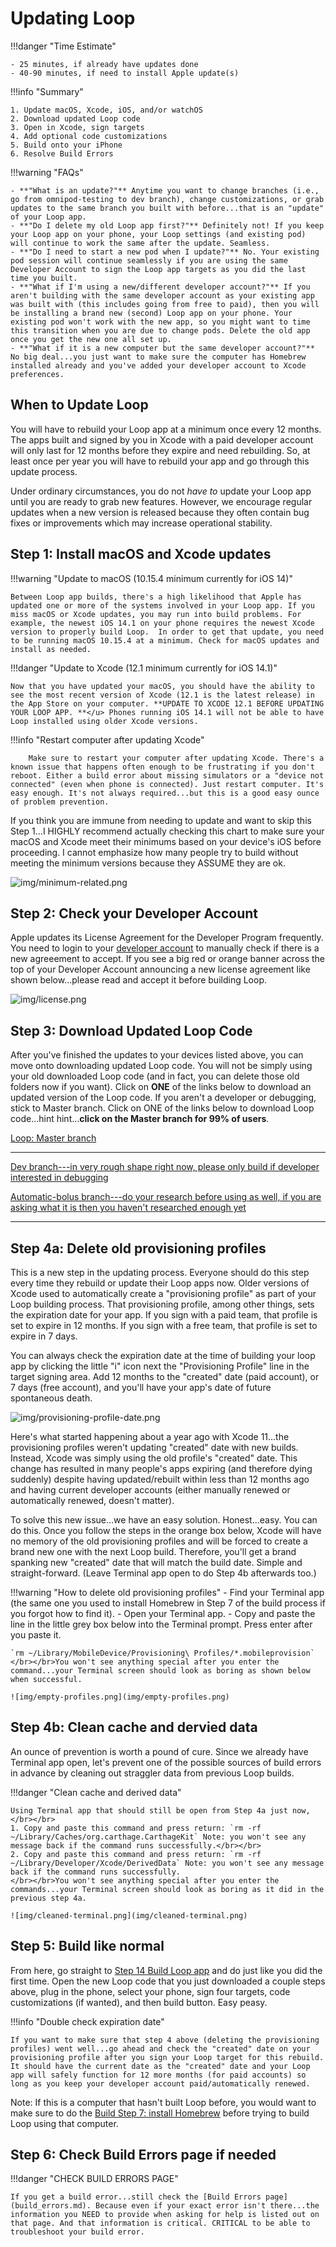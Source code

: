 # Updating Loop

!!!danger "Time Estimate"

    - 25 minutes, if already have updates done
    - 40-90 minutes, if need to install Apple update(s)

!!!info "Summary"

    1. Update macOS, Xcode, iOS, and/or watchOS
    2. Download updated Loop code
    3. Open in Xcode, sign targets
    4. Add optional code customizations
    5. Build onto your iPhone
    6. Resolve Build Errors

!!!warning "FAQs"

    - **"What is an update?"** Anytime you want to change branches (i.e., go from omnipod-testing to dev branch), change customizations, or grab updates to the same branch you built with before...that is an "update" of your Loop app.
    - **"Do I delete my old Loop app first?"** Definitely not! If you keep your Loop app on your phone, your Loop settings (and existing pod) will continue to work the same after the update. Seamless.
    - **"Do I need to start a new pod when I update?"** No. Your existing pod session will continue seamlessly if you are using the same Developer Account to sign the Loop app targets as you did the last time you built.
    - **"What if I'm using a new/different developer account?"** If you aren't building with the same developer account as your existing app was built with (this includes going from free to paid), then you will be installing a brand new (second) Loop app on your phone. Your existing pod won't work with the new app, so you might want to time this transition when you are due to change pods. Delete the old app once you get the new one all set up.
    - **"What if it is a new computer but the same developer account?"** No big deal...you just want to make sure the computer has Homebrew installed already and you've added your developer account to Xcode preferences.

## When to Update Loop

You will have to rebuild your Loop app at a minimum once every 12 months. The apps built and signed by you in Xcode with a paid developer account will only last for 12 months before they expire and need rebuilding. So, at least once per year you will have to rebuild your app and go through this update process.

Under ordinary circumstances, you do not *have to* update your Loop app until you are ready to grab new features. However, we encourage regular updates when a new version is released because they often contain bug fixes or improvements which may increase operational stability.

## Step 1: Install macOS and Xcode updates

!!!warning "Update to macOS (10.15.4 minimum currently for iOS 14)"

    Between Loop app builds, there's a high likelihood that Apple has updated one or more of the systems involved in your Loop app. If you miss macOS or Xcode updates, you may run into build problems. For example, the newest iOS 14.1 on your phone requires the newest Xcode version to properly build Loop.  In order to get that update, you need to be running macOS 10.15.4 at a minimum. Check for macOS updates and install as needed. 

!!!danger "Update to Xcode (12.1 minimum currently for iOS 14.1)"

    Now that you have updated your macOS, you should have the ability to see the most recent version of Xcode (12.1 is the latest release) in the App Store on your computer. **UPDATE TO XCODE 12.1 BEFORE UPDATING YOUR LOOP APP. **</u> Phones running iOS 14.1 will not be able to have Loop installed using older Xcode versions.

!!!info "Restart computer after updating Xcode"

        Make sure to restart your computer after updating Xcode. There's a known issue that happens often enough to be frustrating if you don't reboot. Either a build error about missing simulators or a "device not connected" (even when phone is connected). Just restart computer. It's easy enough. It's not always required...but this is a good easy ounce of problem prevention.

If you think you are immune from needing to update and want to skip this Step 1...I HIGHLY recommend actually checking this chart to make sure your macOS and Xcode meet their minimums based on your device's iOS before proceeding.  I cannot emphasize how many people try to build without meeting the minimum versions because they ASSUME they are ok.

![img/minimum-related.png](img/minimum-related.png)

## Step 2: Check your Developer Account

Apple updates its License Agreement for the Developer Program frequently. You need to login to your [developer account](https://developer.apple.com/account/) to manually check if there is a new agreeement to accept.  If you see a big red or orange banner across the top of your Developer Account announcing a new license agreement like shown below...please read and accept it before building Loop.

![img/license.png](img/license.png)

## Step 3: Download Updated Loop Code

After you've finished the updates to your devices listed above, you can move onto downloading updated Loop code. You will not be simply using your old downloaded Loop code (and in fact, you can delete those old folders now if you want). Click on **ONE** of the links below to download an updated version of the Loop code. If you aren't a developer or debugging, stick to Master branch.  Click on ONE of the links below to download Loop code...hint hint...**click on the Master branch for 99% of users**.

[Loop: Master branch](https://github.com/LoopKit/Loop/archive/master.zip)

---

[Dev branch---in very rough shape right now, please only build if developer interested in debugging](https://github.com/LoopKit/Loop/archive/dev.zip)

[Automatic-bolus branch---do your research before using as well, if you are asking what it is then you haven't researched enough yet](https://github.com/LoopKit/Loop/archive/automatic-bolus.zip)

---

## Step 4a: Delete old provisioning profiles

This is a new step in the updating process. Everyone should do this step every time they rebuild or update their Loop apps now. Older versions of Xcode used to automatically create a "provisioning profile" as part of your Loop building process. That provisioning profile, among other things, sets the expiration date for your app. If you sign with a paid team, that profile is set to expire in 12 months. If you sign with a free team, that profile is set to expire in 7 days.

You can always check the expiration date at the time of building your loop app by clicking the little "i" icon next the "Provisioning Profile" line in the target signing area. Add 12 months to the "created" date (paid account), or 7 days (free account), and you'll have your app's date of future spontaneous death.

![img/provisioning-profile-date.png](img/provisioning-profile-date.png)

Here's what started happening about a year ago with Xcode 11...the provisioning profiles weren't updating "created" date with new builds. Instead, Xcode was simply using the old profile's "created" date. This change has resulted in many people's apps expiring (and therefore dying suddenly) despite having updated/rebuilt within less than 12 months ago and having current developer accounts (either manually renewed or automatically renewed, doesn't matter).

To solve this new issue...we have an easy solution. Honest...easy. You can do this. Once you follow the steps in the orange box below, Xcode will have no memory of the old provisioning profiles and will be forced to create a brand new one with the next Loop build. Therefore, you'll get a brand spanking new "created" date that will match the build date.  Simple and straight-forward. (Leave Terminal app open to do Step 4b afterwards too.)

!!!warning "How to delete old provisioning profiles"
    - Find your Terminal app (the same one you used to install Homebrew in Step 7 of the build process if you forgot how to find it).
    - Open your Terminal app.
    - Copy and paste the line in the little grey box below into the Terminal prompt. Press enter after you paste it.

    `rm ~/Library/MobileDevice/Provisioning\ Profiles/*.mobileprovision`
    </br></br>You won't see anything special after you enter the command...your Terminal screen should look as boring as shown below when successful.
    
    ![img/empty-profiles.png](img/empty-profiles.png)

## Step 4b: Clean cache and dervied data

An ounce of prevention is worth a pound of cure.  Since we already have Terminal app open, let's prevent one of the possible sources of build errors in advance by cleaning out straggler data from previous Loop builds.

!!!danger "Clean cache and derived data"

    Using Terminal app that should still be open from Step 4a just now, </br></br>
    1. Copy and paste this command and press return: `rm -rf ~/Library/Caches/org.carthage.CarthageKit` Note: you won't see any message back if the command runs successfully.</br></br>
    2. Copy and paste this command and press return: `rm -rf ~/Library/Developer/Xcode/DerivedData` Note: you won't see any message back if the command runs successfully.
    </br></br>You won't see anything special after you enter the commands...your Terminal screen should look as boring as it did in the previous step 4a.
    
    ![img/cleaned-terminal.png](img/cleaned-terminal.png)

## Step 5: Build like normal

From here, go straight to [Step 14 Build Loop app](step14.md) and do just like you did the first time. Open the new Loop code that you just downloaded a couple steps above, plug in the phone, select your phone, sign four targets, code customizations (if wanted), and then build button. Easy peasy.

!!!info "Double check expiration date"

    If you want to make sure that step 4 above (deleting the provisioning profiles) went well...go ahead and check the "created" date on your provisioning profile after you sign your Loop target for this rebuild. It should have the current date as the "created" date and your Loop app will safely function for 12 more months (for paid accounts) so long as you keep your developer account paid/automatically renewed.

Note: If this is a computer that hasn't built Loop before, you would want to make sure to do the [Build Step 7: install Homebrew](step7.md) before trying to build Loop using that computer.

## Step 6: Check Build Errors page if needed

!!!danger "CHECK BUILD ERRORS PAGE"

    If you get a build error...still check the [Build Errors page](build_errors.md). Because even if your exact error isn't there...the information you NEED to provide when asking for help is listed out on that page. And that information is critical. CRITICAL to be able to troubleshoot your build error.
